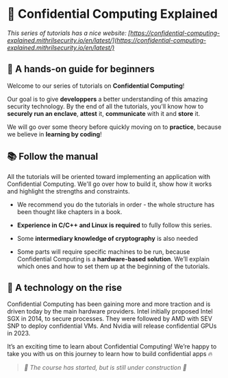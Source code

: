 # 🔐 Confidential Computing Explained

*This series of tutorials has a nice website: [https://confidential-computing-explained.mithrilsecurity.io/en/latest/](https://confidential-computing-explained.mithrilsecurity.io/en/latest/)*

## 🙌 A hands-on guide for beginners

Welcome to our series of tutorials on **Confidential Computing**! 

Our goal is to give **developpers** a better understanding of this amazing security technology. By the end of all the tutorials, you'll know how to **securely run an enclave**, **attest** it, **communicate** with it and **store** it.

We will go over some theory before quickly moving on to **practice**, because we believe in **learning by coding**!

## 📚 Follow the manual

All the tutorials will be oriented toward implementing an application with Confidential Computing. We'll go over how to build it, show how it works and highlight the strengths and constraints. 

- We recommend you do the tutorials in order - the whole structure has been thought like chapters in a book. 

- **Experience in C/C++ and Linux is required** to fully follow this series. 

- Some **intermediary knowledge of cryptography** is also needed

- Some parts will require specific machines to be run, because Confidential Computing is a **hardware-based solution**. We’ll explain which ones and how to set them up at the beginning of the tutorials.

## 🚀 A technology on the rise

Confidential Computing has been gaining more and more traction and is driven today by the main hardware providers. Intel initially proposed Intel SGX in 2014, to secure processes. They were followed by AMD with SEV SNP to deploy confidential VMs. And Nvidia will release confidential GPUs in 2023.

It’s an exciting time to learn about Confidential Computing! We’re happy to take you with us on this journey to learn how to build confidential apps 🔥

> *🚧 The course has started, but is still under construction 🚧* 
